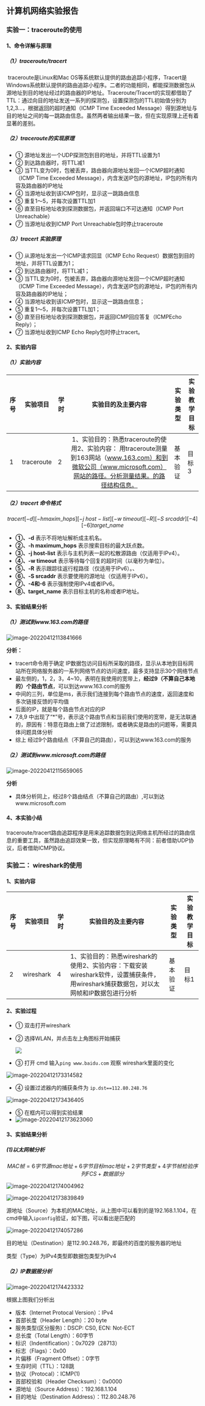 ## 计算机网络实验报告

### 实验一：traceroute的使用

#### 1、命令详解与原理

##### （1）traceroute/tracert

​	traceroute是Linux和Mac OS等系统默认提供的路由追踪小程序，Tracert是Windows系统默认提供的路由追踪小程序。二者的功能相同，都能探测数据包从源地址到目的地址经过的路由器的IP地址。Traceroute/Tracert的实现都借助了TTL：通过向目的地址发送一系列的探测包，设置探测包的TTL初始值分别为1,2,3…，根据返回的超时通知（ICMP Time Exceeded Message）得到源地址与目的地址之间的每一跳路由信息。虽然两者输出结果一致，但在实现原理上还有着显著的差别。

##### （2）traceroute的实现原理

- ① 源地址发出一个UDP探测包到目的地址，并将TTL设置为1
- ② 到达路由器时，将TTL减1
- ③ 当TTL变为0时，包被丢弃，路由器向源地址发回一个ICMP超时通知（ICMP Time Exceeded Message），内含发送IP包的源地址，IP包的所有内容及路由器的IP地址
- ④ 当源地址收到该ICMP包时，显示这一跳路由信息
- ⑤ 重复1～5，并每次设置TTL加1
- ⑥ 直至目标地址收到探测数据包，并返回端口不可达通知（ICMP Port Unreachable）
- ⑦ 当源地址收到ICMP Port Unreachable包时停止traceroute

##### （3）tracert 实验原理

- ① 从源地址发出一个ICMP请求回显（ICMP Echo Request）数据包到目的地址，并将TTL设置为1；
- ② 到达路由器时，将TTL减1；
- ③ 当TTL变为0时，包被丢弃，路由器向源地址发回一个ICMP超时通知（ICMP Time Exceeded Message），内含发送IP包的源地址，IP包的所有内容及路由器的IP地址；
- ④ 当源地址收到该ICMP包时，显示这一跳路由信息；
- ⑤ 重复1～5，并每次设置TTL加1；
- ⑥ 直至目标地址收到探测数据包，并返回ICMP回应答复（ICMPEcho Reply）；
- ⑦ 当源地址收到ICMP Echo Reply包时停止tracert。

#### 2、实验内容

##### （1）实验内容

| 序号 | 实验项目   | 学时 |                      实验目的及主要内容                      | 实验类型 | 实验教学目标 |
| ---- | ---------- | ---- | :----------------------------------------------------------: | -------- | ------------ |
| 1    | traceroute | 2    | 1、实验目的：熟悉traceroute的使用2、实验内容： 用traceroute测量到163网站（www.163.com）和到微软公司（www.microsoft.com）网站的路径。分析测量结果。的路径结构信息。 | 基本验证 | 目标3        |

##### （2）tracert 命令格式

$$
tracert [-d] [-h maxim\_hops] [-j\ host-list] [-w\  timeout] [-R] [-S\ srcaddr] [-4] [-6] target\_name
$$

- **①、-d**
  表示不将地址解析成主机名。
- **②、-h maximum_hops**
  表示搜索目标的最大跃点数。
- **③、-j host-list**
  表示与主机列表一起的松散源路由（仅适用于IPv4）。
- **④、-w timeout**
  表示等待每个回复的超时间（以毫秒为单位）。
- **⑤、-R**
  表示跟踪往返行程路径（仅适用于IPv6）。、
- **⑥、-S srcaddr**
  表示要使用的源地址（仅适用于IPv6）。
- **⑦、-4和-6**
  表示强制使用IPv4或者IPv6。
- **⑧、target_name**
  表示目标主机的名称或者IP地址。

#### 3、实验结果分析

##### （1）测试到www.163.com的路径

![image-20220412113841666](C:\Users\14610\AppData\Roaming\Typora\typora-user-images\image-20220412113841666.png)

**分析：**

- tracert命令用于确定 IP数据包访问目标所采取的路径，显示从本地到目标网站所在网络服务器的一系列网络节点的访问速度，最多支持显示30个网络节点
- 最左侧的，1，2，3，4~10，表明在我使用的宽带上，**经过9（不算自己本地的）个路由节点**，可以到达www.163.com的服务
- 中间的三列，单位是ms，表示我们连接到每个路由节点的速度，返回速度和多次链接反馈的平均值
- 后面的IP，就是每个路由节点对应的IP
- 7,8,9 中出现了“*”号，表示这个路由节点和当前我们使用的宽带，是无法联通的，原因有：特意在路由上做了过滤限制，或者确实是路由的问题等，需要具体问题具体分析
- 综上 经过9个路由结点（不算自己的路由），可以到达www.163.com的服务

##### （2）测试到www.microsoft.com的路径

![image-20220412115659065](C:\Users\14610\AppData\Roaming\Typora\typora-user-images\image-20220412115659065.png)

**分析**

- 具体分析同上，经过8个路由结点（不算自己的路由）,可以到达www.microsoft.com

#### 4、本实验小结

​	traceroute/tracert路由追踪程序是用来追踪数据包到达网络主机所经过的路由信息的重要工具，虽然路由追踪效果一致，但实现原理略有不同：前者借助UDP协议，后者借助ICMP协议。

### 实验二：  wireshark的使用

#### 1、实验内容

| 序号 | 实验项目  | 学时 | 实验目的及主要内容                                           | 实验类型 | 实验教学目标 |
| ---- | --------- | ---- | ------------------------------------------------------------ | -------- | ------------ |
| 2    | wireshark | 4    | 1、实验目的：熟悉wireshark的使用2、实验内容：下载安装wireshark软件，设置捕获条件，用wireshark捕获数据包，对以太网帧和IP数据包进行分析 | 基本验证 | 目标1        |

#### 2、实验过程

- ① 双击打开wireshark

- ② 选择WLAN，并点击左上角图标开始捕获

  ![](C:\Users\14610\AppData\Roaming\Typora\typora-user-images\image-20220412172958395.png)

- ③ 打开 cmd 输入`ping www.baidu.com` 观察 wireshark里面的变化

![image-20220412173314582](C:\Users\14610\AppData\Roaming\Typora\typora-user-images\image-20220412173314582.png)

- ④ 设置过滤器内的捕获条件为 `ip.dst==112.80.248.76`

![image-20220412173436405](C:\Users\14610\AppData\Roaming\Typora\typora-user-images\image-20220412173436405.png)

- ⑤ 在框内可以得到实验结果
- ![image-20220412173623060](C:\Users\14610\AppData\Roaming\Typora\typora-user-images\image-20220412173623060.png)

#### 3、实验结果分析

##### (1)以太网帧分析

$$
MAC帧 = 6字节源mac地址 + 6字节目标mac地址 + 2字节类型 + 4字节帧检验序列FCS + 数据部分
$$

![image-20220412174004962](C:\Users\14610\AppData\Roaming\Typora\typora-user-images\image-20220412174004962.png)

![image-20220412173839849](C:\Users\14610\AppData\Roaming\Typora\typora-user-images\image-20220412173839849.png)

源地址（Source）为本机的MAC地址，从上图中可以看到的是$192.168.1.104$，在cmd中输入`ipconfig`验证，如下图，可以看出是匹配的

![image-20220412174057286](C:\Users\14610\AppData\Roaming\Typora\typora-user-images\image-20220412174057286.png)

目的地址（Destination）是$112.90.248.76$，即最终的百度的服务器的地址

类型（Type）为IPv4类型即数据包类型为IPv4

##### （2）IP数据报分析

![image-20220412174423332](C:\Users\14610\AppData\Roaming\Typora\typora-user-images\image-20220412174423332.png)

根据上图我们分析出

- 版本（Internet Protocal Version）：IPv4
- 首部长度（Header Length）：20 byte
- 服务类型(区分服务)：DSCP: CS0, ECN: Not-ECT
- 总长度（Total Length）：60字节
- 标识（Indentification）：0x7029（28713）
- 标志（Flags）：0x00
- 片偏移（Fragment Offset）：0字节
- 生存时间（TTL）：128跳
- 协议（Protocal）：ICMP(1)
- 首部校验和（Header Checksum）：0x0000
- 源地址（Source Address）：192.168.1.104
- 目的地址（Destination Address）：112.80.248.76



